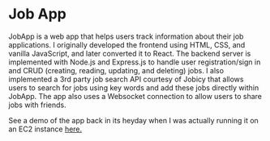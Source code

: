 # Job App

JobApp is a web app that helps users track information about their job applications. I originally developed the frontend using HTML, CSS, and vanilla JavaScript, and later converted it to React. The backend server is implemented with Node.js and Express.js to handle user registration/sign in and CRUD (creating, reading, updating, and deleting) jobs. I also implemented a 3rd party job search API courtesy of Jobicy that allows users to search for jobs using key words and add these jobs directly within JobApp. The app also uses a Websocket connection to allow users to share jobs with friends.

See a demo of the app back in its heyday when I was actually running it on an EC2 instance [here.](https://www.loom.com/share/5d4a6d27d29547b9ba69127d4e1d8a94?sid=906df101-aa9a-4353-99be-9270926d701d)